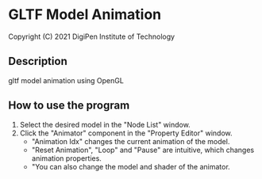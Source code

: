 # GLTF Model Animation

Copyright (C) 2021 DigiPen Institute of Technology

## Description
gltf model animation using OpenGL

## How to use the program
1) Select the desired model in the "Node List" window.
2) Click the "Animator" component in the "Property Editor" window.
	- "Animation Idx" changes the current animation of the model.
	- "Reset Animation", "Loop" and "Pause" are intuitive, which changes animation properties.
	- "You can also change the model and shader of the animator.